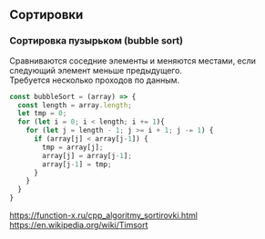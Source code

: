 ## Сортировки

### Сортировка пузырьком (bubble sort)

Cравниваются соседние элементы и меняются местами, если следующий элемент меньше предыдущего.  
Требуется несколько проходов по данным.

```js
const bubbleSort = (array) => {
  const length = array.length;
  let tmp = 0;
  for (let i = 0; i < length; i += 1){
    for (let j = length - 1; j >= i + 1; j -= 1) {
      if (array[j] < array[j-1]) {
        tmp = array[j];
        array[j] = array[j-1];
        array[j-1] = tmp;
      }
    }
  }
}
```

https://function-x.ru/cpp_algoritmy_sortirovki.html  
https://en.wikipedia.org/wiki/Timsort  
